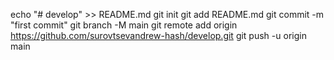 echo "# develop" >> README.md
git init
git add README.md
git commit -m "first commit"
git branch -M main
git remote add origin https://github.com/surovtsevandrew-hash/develop.git
git push -u origin main
